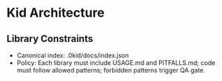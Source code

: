 # Kid Architecture

## Library Constraints
- Canonical index: .0kid/docs/index.json
- Policy: Each library must include USAGE.md and PITFALLS.md; code must follow allowed patterns; forbidden patterns trigger QA gate.
